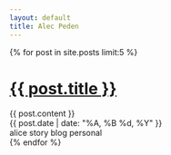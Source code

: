 ```yaml
---
layout: default
title: Alec Peden
---
```


{% for post in site.posts limit:5 %}
<div class="span8">
    <h1><a href="{{ post.url }}">{{ post.title }}</a></h1>
    {{ post.content }}
    <div>
        <span class="badge badge-success">{{ post.date | date: "%A, %B %d, %Y" }}</span><div class="pull-right"><span class="label">alice</span> <span class="label">story</span> <span class="label">blog</span> <span class="label">personal</span></div>
    </div> 
    {% endfor %}